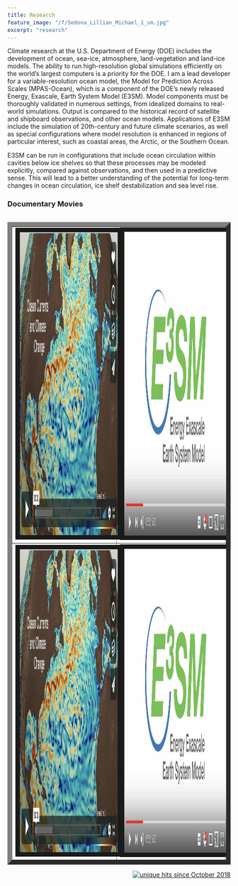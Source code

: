 ```yaml
---
title: Research
feature_image: "/f/Sedona_Lillian_Michael_1_sm.jpg"
excerpt: "research"
---
```


<p>Climate research at the U.S. Department of Energy (DOE) includes the development of ocean, sea-ice, atmosphere, land-vegetation and land-ice models.  The ability to run high-resolution global simulations efficiently on the world’s largest computers is a priority for the DOE.  I am a lead developer for a variable-resolution ocean model, the Model for Prediction Across Scales (MPAS-Ocean), which is a component of the DOE’s newly released Energy, Exascale, Earth System Model (E3SM).  Model components must be thoroughly validated in numerous settings, from idealized domains to real-world simulations.  Output is compared to the historical record of satellite and shipboard observations, and other ocean models.  Applications of E3SM include the simulation of 20th-century and future climate scenarios, as well as special configurations where model resolution is enhanced in regions of particular interest, such as coastal areas, the Arctic, or the Southern Ocean.</p>

<p>E3SM can be run in configurations that include ocean circulation within cavities below ice shelves so that these processes may be modeled explicitly, compared against observations, and then used in a predictive sense. This will lead to a better understanding of the potential for long-term changes in ocean circulation, ice shelf destabilization and sea level rise.</p> 

### Documentary Movies
<table border="10" cellpadding="10" cellspacing="10" align="left">
<tr>
<td>
<a href="https://vimeo.com/163052839"
 target="_blank"><img src="/f/ocean_currents_and_climate_change.jpg"
 alt="Ocean currents and climate change" width="1212" height="682" border="10" /></a>
</td>
<td>
<a href="https://www.youtube.com/watch?v=8Df96rx3i9g&t=11s"
 target="_blank"><img src="/f/E3SM_screenshot.jpg"
 alt="E3SM overview" width="1280" height="684" border="10" /></a>
</td>
</tr>
<tr>
<td>
<a href="https://vimeo.com/163052839"
 target="_blank"><img src="/f/ocean_currents_and_climate_change.jpg"
 alt="Ocean currents and climate change" width="1212" height="682" border="10" /></a>
</td>
<td>
<a href="https://www.youtube.com/watch?v=8Df96rx3i9g&t=11s"
 target="_blank"><img src="/f/E3SM_screenshot.jpg"
 alt="E3SM overview" width="1280" height="684" border="10" /></a>
</td>
</tr>
</table>

<p align="right">
<a href="http://www.hitwebcounter.com">
<img src="http://hitwebcounter.com/counter/counter.php?page=6998015&style=0006&nbdigits=4&type=ip&initCount=0" title="unique hits since October 2018" border="0"></a>





































